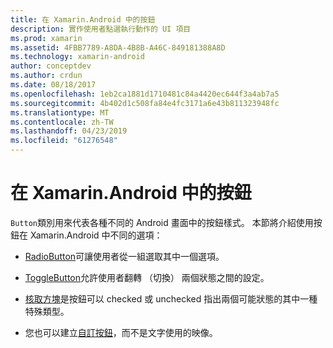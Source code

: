 ```yaml
---
title: 在 Xamarin.Android 中的按鈕
description: 實作使用者點選執行動作的 UI 項目
ms.prod: xamarin
ms.assetid: 4FBB7789-A8DA-4B8B-A46C-849181388A8D
ms.technology: xamarin-android
author: conceptdev
ms.author: crdun
ms.date: 08/18/2017
ms.openlocfilehash: 1eb2ca1881d1710481c84a4420ec644f3a4ab7a5
ms.sourcegitcommit: 4b402d1c508fa84e4fc3171a6e43b811323948fc
ms.translationtype: MT
ms.contentlocale: zh-TW
ms.lasthandoff: 04/23/2019
ms.locfileid: "61276548"
---
```

# <a name="buttons-in-xamarinandroid"></a>在 Xamarin.Android 中的按鈕

`Button`類別用來代表各種不同的 Android 畫面中的按鈕樣式。 本節將介紹使用按鈕在 Xamarin.Android 中不同的選項：

-   [RadioButton](~/android/user-interface/controls/buttons/radio-button.md)可讓使用者從一組選取其中一個選項。

-   [ToggleButton](~/android/user-interface/controls/buttons/toggle-button.md)允許使用者翻轉 （切換） 兩個狀態之間的設定。

-   [核取方塊](~/android/user-interface/controls/buttons/check-box.md)是按鈕可以 checked 或 unchecked 指出兩個可能狀態的其中一種特殊類型。

-   您也可以建立[自訂按鈕](~/android/user-interface/controls/buttons/custom-button.md)，而不是文字使用的映像。
